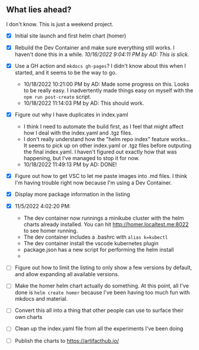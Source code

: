 ## What lies ahead?

I don't know. This is just a weekend project. 

- [x] Initial site launch and first helm chart (homer)
- [x] Rebuild the Dev Container and make sure everything still works. I haven't done this in a while. 
    _10/16/2022 9:04:11 PM by AD:   This is slick._
- [x] Use a GH action and `mkdocs gh-pages`? I didn't know about this when I started, and it seems to be the way to go. 
  * 10/18/2022 10:21:00 PM by AD: Made some progress on this. Looks to be really easy. I inadvertently made things easy on myself with the `npm run post-create` script. 
  * 10/18/2022 11:14:03 PM by AD: This should work. 
- [x] Figure out why I have duplicates in index.yaml
    * I think I need to automate the build first, as I feel that might affect how I deal with the index.yaml and .tgz files. 
    * I don't really understand how the "helm repo index" feature works... It seems to pick up on other index.yaml or .tgz files before outputing the final index.yaml. I haven't figured out exactly how that was happening, but I've managed to stop it for now. 
    * 10/18/2022 11:49:13 PM by AD: DONE! 
- [x] Figure out how to get VSC to let me paste images into .md files. I think I'm having trouble right now because I'm using a Dev Container. 
- [x] Display more package information in the listing
- [x] 11/5/2022 4:02:20 PM: 
    * The dev container now runnings a minikube cluster with the helm charts already installed. You can hit http://homer.localtest.me:8022 to see homer running.
    * The dev container includes a .bashrc with `alias k=kubectl`
    * The dev container install the vscode kubernetes plugin
    * package.json has a new script for performing the helm install
    * 
- [ ] Figure out how to limit the listing to only show a few versions by default, and allow expanding all available versions. 
- [ ] Make the homer helm chart actually do something. At this point, all I've done is `helm create homer` because I've been having too much fun with mkdocs and material. 
- [ ] Convert this all into a thing that other people can use to surface their own charts
- [ ] Clean up the index.yaml file from all the experiments I've been doing
- [ ] Publish the charts to https://artifacthub.io/

